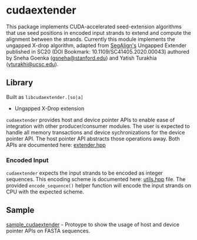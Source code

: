 # cudaextender

This package implements CUDA-accelerated seed-extension algorithms that use seed positions in 
encoded input strands to extend and compute the alignment between the strands. 
Currently this module implements the ungapped X-drop algorithm, adapted from 
[SegAlign's](https://github.com/gsneha26/SegAlign) Ungapped Extender published in SC20 
(DOI Bookmark: 10.1109/SC41405.2020.00043) authored by Sneha Goenka (gsneha@stanford.edu) 
and Yatish Turakhia (yturakhi@ucsc.edu).

## Library
Built as `libcudaextender.[so|a]`

* Ungapped X-Drop extension

`cudaextender` provides host and device pointer APIs to enable ease of integration with other
producer/consumer modules. The user is expected to handle all memory transactions and device
sychronizations for the device pointer API. The host pointer API abstracts those operations away.
Both APIs are documented here: [extender.hpp](include/claraparabricks/genomeworks/cudaextender/extender.hpp)

### Encoded Input
`cudaextender` expects the input strands to be encoded as integer sequences. 
This encoding scheme is documented here: [utils.hpp](include/claraparabricks/genomeworks/cudaextender/utils.hpp)
file. The provided `encode_sequence()` helper function will encode the input strands on CPU with
the expected scheme. 

## Sample
[sample_cudaextender](samples/sample_cudaextender.cpp) - Protoype to show the usage of host and device pointer APIs on FASTA sequences.
